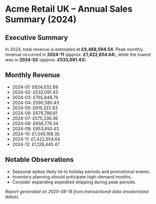 # Acme Retail UK – Annual Sales Summary (2024)

## Executive Summary
In 2024, total revenue is estimated at **£9,488,594.54**.
Peak monthly revenue occurred in **2024-11** (approx. **£1,422,654.64**), while the lowest was in **2024-02** (approx. **£533,091.43**).

## Monthly Revenue
- 2024-01: £624,032.89
- 2024-02: £533,091.43
- 2024-03: £765,848.76
- 2024-04: £590,580.43
- 2024-05: £615,322.83
- 2024-06: £679,786.61
- 2024-07: £575,236.36
- 2024-08: £656,776.34
- 2024-09: £853,650.43
- 2024-10: £1,045,168.35
- 2024-11: £1,422,654.64
- 2024-12: £1,126,445.47

## Notable Observations
- Seasonal spikes likely tie to holiday periods and promotional events.
- Inventory planning should anticipate high-demand months.
- Consider expanding expedited shipping during peak periods.

*Report generated on 2025-08-18 from transactional data (modernized dates).* 
